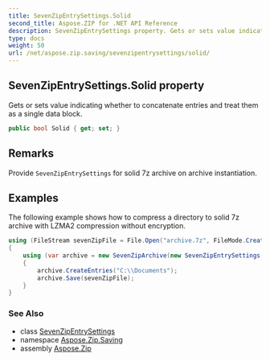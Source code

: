 ```yaml
---
title: SevenZipEntrySettings.Solid
second_title: Aspose.ZIP for .NET API Reference
description: SevenZipEntrySettings property. Gets or sets value indicating whether to concatenate entries and treat them as a single data block
type: docs
weight: 50
url: /net/aspose.zip.saving/sevenzipentrysettings/solid/
---
```

## SevenZipEntrySettings.Solid property

Gets or sets value indicating whether to concatenate entries and treat them as a single data block.

```csharp
public bool Solid { get; set; }
```

## Remarks

Provide `SevenZipEntrySettings` for solid 7z archive on archive instantiation.

## Examples

The following example shows how to compress a directory to solid 7z archive with LZMA2 compression without encryption.

```csharp
using (FileStream sevenZipFile = File.Open("archive.7z", FileMode.Create))
{
    using (var archive = new SevenZipArchive(new SevenZipEntrySettings(new SevenZipLZMA2CompressionSettings()){ Solid = true }))
    {
        archive.CreateEntries("C:\\Documents");
        archive.Save(sevenZipFile);
    }
}
```

### See Also

* class [SevenZipEntrySettings](../)
* namespace [Aspose.Zip.Saving](../../sevenzipentrysettings/)
* assembly [Aspose.Zip](../../../)


